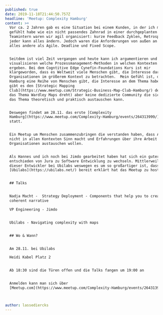 ```yaml
---
published: true
date: 2019-11-18T21:44:50.757Z
headline: 'Meetup: Complexity Hamburg'
content: >+
  Vor ca. 2 Jahren gab es eine Situation bei einem Kunden, in der ich mich
  gefühlt habe wie ein nicht passendes Zahnrad in einer durchgeplanten Maschine.
  Teamintern waren wir agil organisiert: kurze Feedback Zyklen, Retrospektiven,
  jeder kann alles ändern. Jedoch waren die Anforderungen von außen an das Team
  alles andere als Agile. Deadline und Fixed Scope.


  Seitdem ist viel Zeit vergangen und heute kann ich argumentieren und
  visualisieren welche Prozessmanagement-Methoden in welchen Kontexten Sinn
  ergeben. Bei dem Cogntitive Edge Cynefin-Foundations Kurs ist mir
  klargeworden, dass es Weltweit viele Menschen gibt, die Interesse daran haben
  Organisationen im größerem Kontext zu betrachten.  Mein Gefühl ist, dass es in
  Hamburg eine Reihe von Menschen gibt, die Interesse an dem Thema haben. (z.b.
  gibt es den [Strategic Mapping
  Club](https://www.meetup.com/Strategic-Business-Map-Club-Hamburg/) der sich um
  das Thema Wardley Maps dreht) aber keine dedizierte Community die sich über
  das Thema theoretisch und praktisch austauschen kann.


  Deswegen findet am 28.11. das erste [Complexity
  Hamburg](https://www.meetup.com/Complexity-Hamburg/events/264313999/) Meetup
  statt.


  Ein Meetup um Menschen zusammenzubringen die verstanden haben, dass Agile auch
  nicht in allen Kontexten Sinn macht und Erfahrungen über ihre Arbeit in großen
  Organisationen austauschen wollen. 


  Als Hannes und ich noch bei Jimdo gearbeitet haben hat sich ein guter Freund
  entschieden von Jura zu Software Entwicklung zu wechseln. Mittlerweile ist
  dieser Entwickler bei Ubilabs weswegen es um so großartiger ist, dass sich
  [Ubilabs](https://ubilabs.net/) bereit erklärt hat das Meetup zu hosten. 


  ## Talks


  Nadja Macht -  Strategy Deployment - Components that help you to create a
  coherent narrative

  VP Engineering - Jimdo


  Ubilabs - Navigating complexity with maps


  ## Wo & Wann?


  Am 28.11. bei Ubilabs

  Heidi Kabel Platz 2


  Ab 18:30 sind die Türen offen und die Talks fangen um 19:00 an


  Anmelden kann man sich über
  [Meetup.com](https://www.meetup.com/Complexity-Hamburg/events/264313999/)



author: lassediercks
---
```


